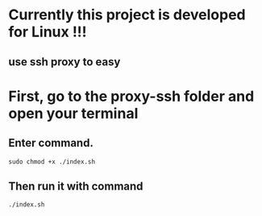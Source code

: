 # Currently this project is developed for Linux !!!

## use ssh proxy to easy

# First, go to the proxy-ssh folder and open your terminal
## Enter command.
``` sudo chmod +x ./index.sh ```
## Then run it with command 
``` ./index.sh ```